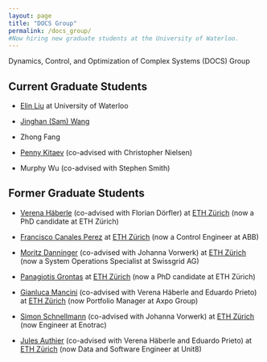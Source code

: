 ```yaml
---
layout: page
title: "DOCS Group"
permalink: /docs_group/
#Now hiring new graduate students at the University of Waterloo.
---
```


Dynamics, Control, and Optimization of Complex Systems (DOCS) Group

## Current Graduate Students

- [Elin Liu](https://www.linkedin.com/in/elinliu2/?originalSubdomain=ca)
at University of Waterloo

- [Jinghan (Sam) Wang](https://www.linkedin.com/in/jinghan-sam-wang/?originalSubdomain=ca)

- Zhong Fang

- [Penny Kitaev](https://www.linkedin.com/in/alex-kitaev/?originalSubdomain=ca)
(co-advised with Christopher Nielsen)

- Murphy Wu (co-advised with Stephen Smith)


## Former Graduate Students

- [Verena Häberle](https://control.ee.ethz.ch/people/profile.verena-haeberle.html) (co-advised with Florian Dörfler) at [ETH Zürich](https://control.ee.ethz.ch/) (now a PhD candidate at ETH Zürich)

- [Francisco Canales Perez](https://ch.linkedin.com/in/francisco-canales-perez?trk=public_profile_browsemap) at [ETH Zürich](https://control.ee.ethz.ch/)
(now a Control Engineer at ABB)

- [Moritz Danninger](https://ch.linkedin.com/in/moritz-danninger-7b9075206) (co-advised with Johanna Vorwerk) at [ETH Zürich](https://control.ee.ethz.ch/)
(now a System Operations Specialist at Swissgrid AG)

- [Panagiotis Grontas](https://ch.linkedin.com/in/panagiotis-grontas-4517b0184?challengeId=AQGj7S-mw_btlgAAAYHfkq0WLxcMk423Q8NZ-rU2p4IoMVZrkWTmuFOlRsKO25BmXdayGh1f9ZIt0jItaCAKnKYO7kXFK2Gbww&submissionId=3c190ec8-b3f5-ff16-6ff5-dbe3806d846c&challengeSource=AgEDv5-8G_AKuwAAAYHfktOjudFUdYZAX8KYU8oEUZ3OJnt2ApZn8tKL2TUDuBg&challegeType=AgE9UbE1HZJBSAAAAYHfktOmgi2TI2rsFEUR6JqDpkKhCs8fGk2cXLA&memberId=AgGB5AZOzNSoSQAAAYHfktOpbxIrc9FQOUYhidAUOGkm_gI&recognizeDevice=AgEJIz-VWDEnjwAAAYHfktOsXAXbkflPjJSxE0IE5ZeVw7F0a_h2) at [ETH Zürich](https://control.ee.ethz.ch/)
 (now a PhD candidate at ETH Zürich)

- [Gianluca Mancini](https://ch.linkedin.com/in/gianluca-mancini-1a2586b2)
(co-advised with Verena Häberle and Eduardo Prieto)
at [ETH Zürich](https://control.ee.ethz.ch/) (now Portfolio Manager at
Axpo Group)

- [Simon Schnellmann](https://ch.linkedin.com/in/simon-schnellmann)
(co-advised with Johanna Vorwerk) at [ETH Zürich](https://control.ee.ethz.ch/)
(now Engineer at Enotrac)

- [Jules Authier](https://www.linkedin.com/in/jules-authier-972105207/)
(co-advised with Verena Häberle and Eduardo Prieto) at
[ETH Zürich](https://control.ee.ethz.ch/)
(now Data and Software Engineer at Unit8)